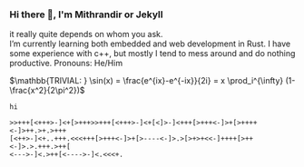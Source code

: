 ### Hi there 👋, I'm Mithrandir or Jekyll
it really quite depends on whom you ask.\
I’m currently learning both embedded and web development in Rust. I have some experience with c++, but mostly I tend to mess around and do nothing productive.
Pronouns: He/Him

$\mathbb{TRIVIAL: } \sin(x) = \frac{e^{ix}-e^{-ix}}{2i} = x \prod_i^{\infty} (1-\frac{x^2}{2\pi^2})$

`hi`
```brainfuck
>>+++[<+++>-]<+[>+++>>+++[<+++>-]<+[<]>-]<+++[>+++<-]>+[>++++<-]>++.>+.>+++
[<++>-]<+..+++.<<<+++[>+++<-]>+[>----<-]>.>[>+>+<<-]++++[>++<-]>.>.+++.>++[
<--->-]<.>++[<---->-]<.<<<+.
```

<!--
**dragonracer9/dragonracer9** is a ✨ _special_ ✨ repository because its `README.md` (this file) appears on your GitHub profile.

Here are some ideas to get you started:

- 🔭 I’m currently working on ...
- 🌱 I’m currently learning ...
- 👯 I’m looking to collaborate on ...
- 🤔 I’m looking for help with ...
- 💬 Ask me about ...
- 📫 How to reach me: ...
- 😄 Pronouns: ...
- ⚡ Fun fact: ...
-->

